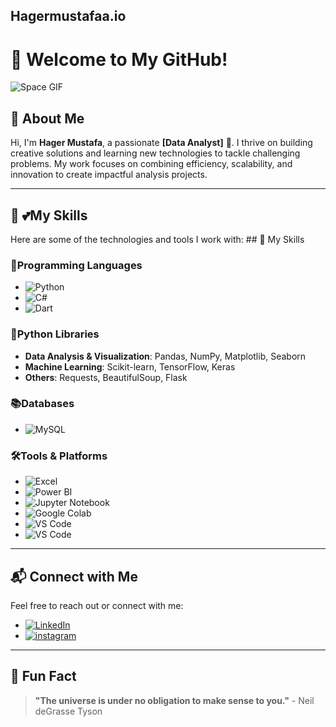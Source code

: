 ## Hagermustafaa.io
# 🌌 Welcome to My GitHub!  

![Space GIF](https://media.giphy.com/media/26AHONQ79FdWZhAI0/giphy.gif)  

## 👋 About Me  
Hi, I'm **Hager Mustafa**, a passionate **[Data Analyst]** 🚀. I thrive on building creative solutions and learning new technologies to tackle challenging problems. My work focuses on combining efficiency, scalability, and innovation to create impactful analysis projects.  

---

## 🚀 💕My Skills  
Here are some of the technologies and tools I work with: ## 🚀 My Skills  

### **🎇Programming Languages**  
- ![Python](https://img.shields.io/badge/-Python-3776AB?logo=python&logoColor=white)  
- ![C#](https://img.shields.io/badge/-C%23-239120?logo=csharp&logoColor=white)  
- ![Dart](https://img.shields.io/badge/-Dart-0175C2?logo=dart&logoColor=white)  

### **🐍Python Libraries**  
- **Data Analysis & Visualization**: Pandas, NumPy, Matplotlib, Seaborn  
- **Machine Learning**: Scikit-learn, TensorFlow, Keras  
- **Others**: Requests, BeautifulSoup, Flask  

### **📚Databases**  
- ![MySQL](https://img.shields.io/badge/-MySQL-4479A1?logo=mysql&logoColor=white)  

### **🛠️Tools & Platforms**  
- ![Excel](https://img.shields.io/badge/-Microsoft%20Excel-217346?logo=microsoft-excel&logoColor=white)  
- ![Power BI](https://img.shields.io/badge/-Power%20BI-F2C811?logo=power-bi&logoColor=black)  
- ![Jupyter Notebook](https://img.shields.io/badge/-Jupyter%20Notebook-F37626?logo=jupyter&logoColor=white)  
- ![Google Colab](https://img.shields.io/badge/-Google%20Colab-F9AB00?logo=google-colab&logoColor=black)  
- ![VS Code](https://img.shields.io/badge/-VS%20Code-007ACC?logo=visualstudiocode&logoColor=white)  
- ![VS Code](https://img.shields.io/badge/-VS%20Code-663399?logo=visualstudiocode&logoColor=white)  

---

## 📬 Connect with Me  
Feel free to reach out or connect with me:  
- [![LinkedIn]([https://img.shields.io/badge/-LinkedIn-0077B5?logo=linkedin&logoColor=white)](https://www.linkedin.com/in/your-profile](https://www.linkedin.com/in/hajerr-mustafa?utm_source=share&utm_campaign=share_via&utm_content=profile&utm_medium=ios_app))  
- [![instagram]([https://img.shields.io/badge/-Twitter-1DA1F2?logo=twitter&logoColor=white)](https://twitter.com/your-handle](https://www.instagram.com/hagerrmu/profilecard/?igsh=MXJseWRucWx0M2JlbQ==))  


---

## 🌠 Fun Fact  
> **"The universe is under no obligation to make sense to you."** - Neil deGrasse Tyson  

